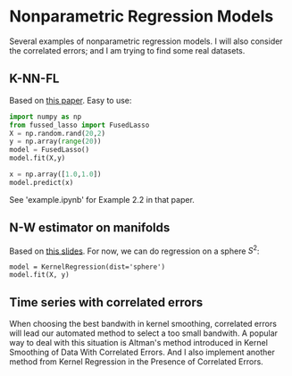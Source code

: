 # Nonparametric Regression Models  
Several examples of nonparametric regression models. I will also consider the correlated errors; and I am trying to find some real datasets.

## K-NN-FL
Based on [this paper](https://arxiv.org/abs/1807.11641). Easy to use:
```python
import numpy as np
from fussed_lasso import FusedLasso
X = np.random.rand(20,2) 
y = np.array(range(20))
model = FusedLasso()
model.fit(X,y) 

x = np.array([1.0,1.0]) 
model.predict(x)
```

See 'example.ipynb' for Example 2.2 in that paper.  
 
## N-W estimator on manifolds
Based on [this slides](http://www.cs.unc.edu/~lazebnik/fall09/manifold_kernel_regression.pdf). For now, we can do regression on a sphere $S^2$:
```{python}
model = KernelRegression(dist='sphere')
model.fit(X, y)
```

## Time series with correlated errors
When choosing the best bandwith in kernel smoothing, correlated errors will lead our automated method to select a too small bandwith. A popular way to deal with this situation is Altman's method introduced in Kernel Smoothing of Data With Correlated Errors. And I also implement another method from Kernel Regression in the Presence of Correlated Errors.
